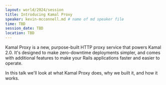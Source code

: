 ```yaml
---
layout: world/2024/session
title: Introducing Kamal Proxy
speaker: kevin-mcconnell.md # name of md speaker file
time: TBD
session_date: TBD
location: TBD
---
```


Kamal Proxy is a new, purpose-built HTTP proxy service that powers Kamal 2.0. It's designed to make zero-downtime deployments simpler, and comes with additional features to make your Rails applications faster and easier to operate.

In this talk we'll look at what Kamal Proxy does, why we built it, and how it works.